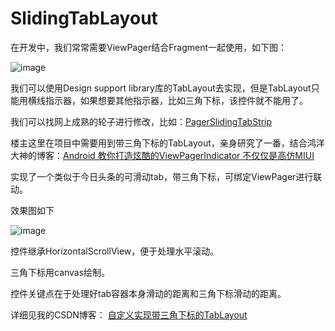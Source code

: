 # SlidingTabLayout
在开发中，我们常常需要ViewPager结合Fragment一起使用，如下图：

![image](https://segmentfault.com/img/bVoQIu)

我们可以使用Design support library库的TabLayout去实现，但是TabLayout只能用横线指示器，如果想要其他指示器，比如三角下标，该控件就不能用了。

我们可以找网上成熟的轮子进行修改，比如：[PagerSlidingTabStrip](https://github.com/astuetz/PagerSlidingTabStrip)

楼主这里在项目中需要用到带三角下标的TabLayout，亲身研究了一番，结合鸿洋大神的博客：[Android 教你打造炫酷的ViewPagerIndicator 不仅仅是高仿MIUI](http://blog.csdn.net/lmj623565791/article/details/42160391)

实现了一个类似于今日头条的可滑动tab，带三角下标，可绑定ViewPager进行联动。

效果图如下

![image](E:\SlidingTabLayout.gif)

控件继承HorizontalScrollView，便于处理水平滚动。

三角下标用canvas绘制。

控件关键点在于处理好tab容器本身滑动的距离和三角下标滑动的距离。

详细见我的CSDN博客：
[自定义实现带三角下标的TabLayout](http://note.youdao.com/)
